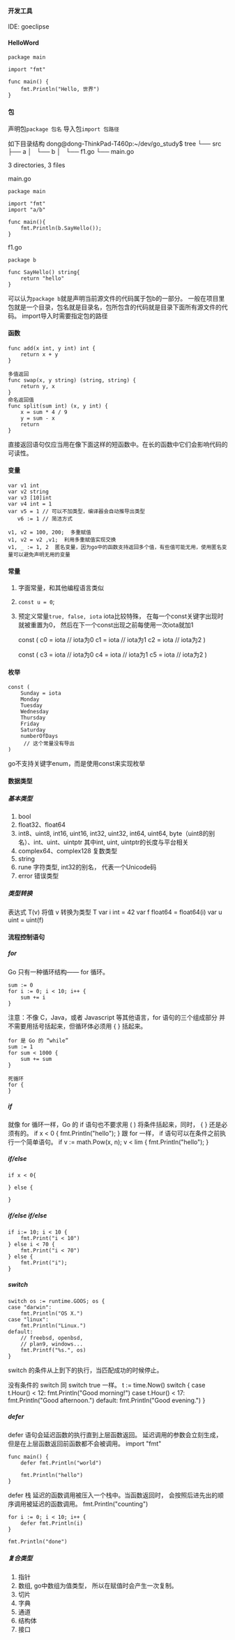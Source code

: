 #### 开发工具
IDE: goeclipse

#### HelloWord

	package main
	
	import "fmt"
	
	func main() {
		fmt.Println("Hello, 世界")
	}

#### 包
声明包`package 包名`
导入包`import 包路径`

如下目录结构
dong@dong-ThinkPad-T460p:~/dev/go_study$ tree 
└── src
    ├── a
    │   └── b
    │       └── f1.go
    └── main.go

3 directories, 3 files

main.go
	
	package main

	import "fmt"
	import "a/b"
	
	func main(){
		fmt.Println(b.SayHello());
	}
	
f1.go

	package b
	
	func SayHello() string{
		return "hello"
	}

可以认为`package b`就是声明当前源文件的代码属于包b的一部分。
一般在项目里包就是一个目录，包名就是目录名，包所包含的代码就是目录下面所有源文件的代码。
import导入时需要指定包的路径

#### 函数

	func add(x int, y int) int {
		return x + y
	}
	
	多值返回
	func swap(x, y string) (string, string) {
		return y, x
	}
	命名返回值
	func split(sum int) (x, y int) {
		x = sum * 4 / 9
		y = sum - x
		return
	}
直接返回语句仅应当用在像下面这样的短函数中。在长的函数中它们会影响代码的可读性。

#### 变量

	var v1 int
	var v2 string
	var v3 [10]int
	var v4 int = 1
	var v5 = 1 // 可以不加类型，编译器会自动推导出类型
	   v6 := 1 // 简洁方式
	
	v1, v2 = 100, 200;  多重赋值
	v1, v2 = v2 ,v1;  利用多重赋值实现交换
	v1, _ := 1, 2  匿名变量，因为go中的函数支持返回多个值，有些值可能无用，使用匿名变量可以避免声明无用的变量
	
#### 常量
1. 字面常量，和其他编程语言类似
2. `const u = 0`;
3. 预定义常量`true, false, iota`
iota比较特殊， 在每一个const关键字出现时就被重置为0， 然后在下一个const出现之前每使用一次iota就加1

	const (
		c0 = iota  // iota为0
		c1 = iota  // iota为1
		c2 = iota  // iota为2
	)
	
	const (
		c3 = iota // iota为0
		c4 = iota // iota为1
		c5 = iota // iota为2
	)

#### 枚举

	const (
		Sunday = iota
		Monday
		Tuesday
		Wednesday
		Thursday
		Friday
		Saturday
		numberOfDays
		 // 这个常量没有导出
	)
go不支持关键字enum，而是使用const来实现枚举

#### 数据类型
##### 基本类型
1. bool
2. float32、float64
3. int8、uint8, int16, uint16, int32, uint32, int64, uint64, byte（uint8的别名）、int、uint、uintptr
其中int, uint, uintptr的长度与平台相关
4. complex64、complex128 复数类型
5. string
6. rune 字符类型, int32的别名， 代表一个Unicode码
7. error 错误类型

##### 类型转换
表达式 T(v) 将值 v 转换为类型 T 
	var i int = 42
	var f float64 = float64(i)
	var u uint = uint(f)
	
#### 流程控制语句

##### for
Go 只有一种循环结构—— for 循环。

	sum := 0
	for i := 0; i < 10; i++ {
		sum += i
	}
注意：不像 C，Java，或者 Javascript 等其他语言，for 语句的三个组成部分 并不需要用括号括起来，但循环体必须用 { } 括起来。
	
	for 是 Go 的 “while”
	sum := 1
	for sum < 1000 {
		sum += sum
	}
	
	死循环
	for {
	}

##### if
就像 for 循环一样，Go 的 if 语句也不要求用 ( ) 将条件括起来，同时， { } 还是必须有的。
	if x < 0 {
		fmt.Println("hello");
	}
跟 for 一样， if 语句可以在条件之前执行一个简单语句。
	if v := math.Pow(x, n); v < lim {
		fmt.Println("hello");
	}
##### if/else
	if x < 0{
	
	} else {
	
	}
	
	
##### if/else if/else

	if i:= 10; i < 10 {
		fmt.Print("i < 10")
	} else i < 70 {
		fmt.Print("i < 70")
	} else {
		fmt.Print("i");
	}
##### switch
	switch os := runtime.GOOS; os {
	case "darwin":
		fmt.Println("OS X.")
	case "linux":
		fmt.Println("Linux.")
	default:
		// freebsd, openbsd,
		// plan9, windows...
		fmt.Printf("%s.", os)
	}
switch 的条件从上到下的执行，当匹配成功的时候停止。

没有条件的 switch 同 switch true 一样。
	t := time.Now()
	switch {
	case t.Hour() < 12:
		fmt.Println("Good morning!")
	case t.Hour() < 17:
		fmt.Println("Good afternoon.")
	default:
		fmt.Println("Good evening.")
	}
	
##### defer
defer 语句会延迟函数的执行直到上层函数返回。
延迟调用的参数会立刻生成，但是在上层函数返回前函数都不会被调用。
	import "fmt"
	
	func main() {
		defer fmt.Println("world")
	
		fmt.Println("hello")
	}
defer 栈
延迟的函数调用被压入一个栈中。当函数返回时， 会按照后进先出的顺序调用被延迟的函数调用。
	fmt.Println("counting")

	for i := 0; i < 10; i++ {
		defer fmt.Println(i)
	}

	fmt.Println("done")

##### 复合类型
1. 指针
2. 数组, go中数组为值类型， 所以在赋值时会产生一次复制。
3. 切片
4. 字典
5. 通道
6. 结构体
7. 接口

